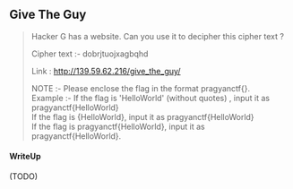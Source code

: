 ## Give The Guy

> Hacker G has a website. Can you use it to decipher this cipher text ?
> 
> Cipher text :- dobrjtuojxagbqhd
> 
> Link : http://139.59.62.216/give_the_guy/
>
> NOTE :- Please enclose the flag in the format pragyanctf{<flag>}. <br>
> Example :- If the flag is 'HelloWorld' (without quotes) , input it as pragyanctf{HelloWorld} <br>
> If the flag is {HelloWorld}, input it as pragyanctf{HelloWorld} <br>
> If the flag is pragyanctf{HelloWorld}, input it as pragyanctf{HelloWorld}.

#### WriteUp

(TODO)